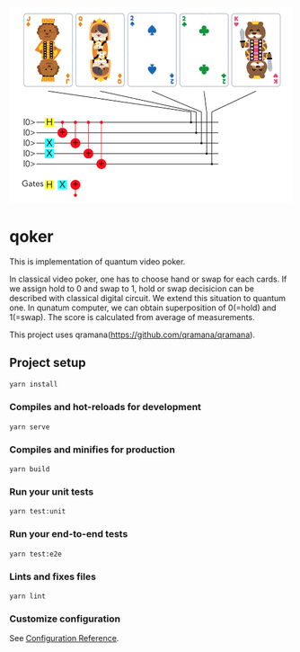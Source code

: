![example](example_circuit.png)

# qoker
This is implementation of quantum video poker. 

In classical video poker, one has to choose hand or swap for each cards.
If we assign hold to 0 and swap to 1, hold or swap decisicion can be described with classical digital circuit.
We extend this situation to quantum one.
In qunatum computer, we can obtain superposition of 0(=hold) and 1(=swap).
The score is calculated from average of measurements.

This project uses qramana(https://github.com/qramana/qramana).

## Project setup
```
yarn install
```

### Compiles and hot-reloads for development
```
yarn serve
```

### Compiles and minifies for production
```
yarn build
```

### Run your unit tests
```
yarn test:unit
```

### Run your end-to-end tests
```
yarn test:e2e
```

### Lints and fixes files
```
yarn lint
```

### Customize configuration
See [Configuration Reference](https://cli.vuejs.org/config/).
